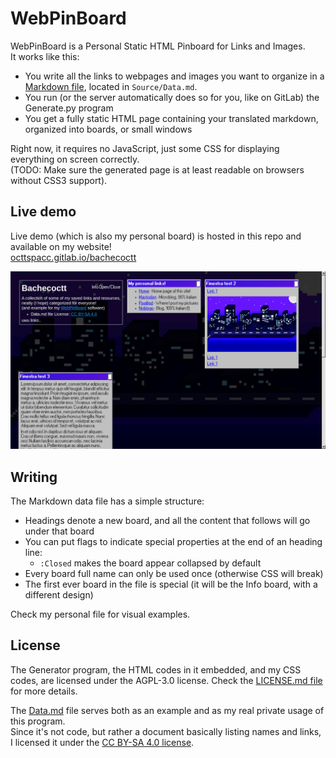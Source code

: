 # WebPinBoard

WebPinBoard is a Personal Static HTML Pinboard for Links and Images.  
It works like this:
- You write all the links to webpages and images you want to organize in a [Markdown file](https://gitlab.com/octtspacc/bachecoctt/-/blob/main/Source/Data.md), located in `Source/Data.md`.
- You run (or the server automatically does so for you, like on GitLab) the Generate.py program
- You get a fully static HTML page containing your translated markdown, organized into boards, or small windows

Right now, it requires no JavaScript, just some CSS for displaying everything on screen correctly.  
(TODO: Make sure the generated page is at least readable on browsers without CSS3 support).

## Live demo

Live demo (which is also my personal board) is hosted in this repo and available on my website!  
[octtspacc.gitlab.io/bachecoctt](https://octtspacc.gitlab.io/bachecoctt)

![Screenshot](Source/Screenshot.png)

## Writing

The Markdown data file has a simple structure:
- Headings denote a new board, and all the content that follows will go under that board
- You can put flags to indicate special properties at the end of an heading line:
  - `:Closed` makes the board appear collapsed by default
- Every board full name can only be used once (otherwise CSS will break)
- The first ever board in the file is special (it will be the Info board, with a different design)

Check my personal file for visual examples.

## License

The Generator program, the HTML codes in it embedded, and my CSS codes, are licensed under the AGPL-3.0 license. Check the [LICENSE.md file](LICENSE.md) for more details.

The [Data.md](https://gitlab.com/octtspacc/bachecoctt/-/blob/main/Source/Data.md) file serves both as an example and as my real private usage of this program.  
Since it's not code, but rather a document basically listing names and links, I licensed it under the [CC BY-SA 4.0 license](https://creativecommons.org/licenses/by-sa/4.0).
